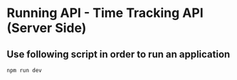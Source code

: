 # Running API - Time Tracking API (Server Side)

## Use following script in order to run an application
`npm run dev`

